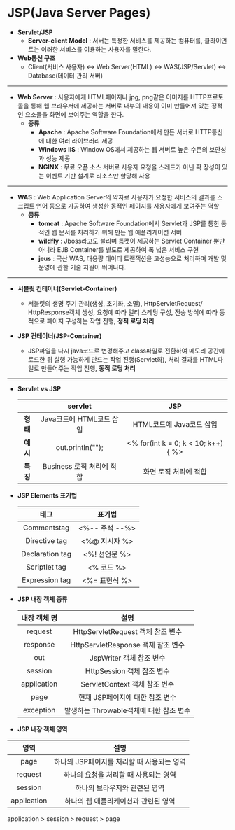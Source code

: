 # JSP(Java Server Pages)

* __Servlet/JSP__
  * __Server-client Model__ : 서버는 특정한 서비스를 제공하는 컴퓨터를, 클라이언트는 이러한 서비스를 이용하는 사용자를 말한다.
* __Web통신 구조__
  * Client(서비스 사용자) <-> Web Server(HTML) <-> WAS(JSP/Servlet) <-> Database(데이터 관리 서버)

---

* __Web Server__ : 사용자에게 HTML페이지나 jpg, png같은 이미지를 HTTP프로토콜을 통해 웹 브라우저에 제공하는 서버로 내부의 내용이 이미 만들어져 있는 정적 인 요소들을 화면에 보여주는 역할을 한다.
  * __종류__  
    * __Apache__ : Apache Software Foundation에서 만든 서버로 HTTP통신에 대한 여러 라이브러리 제공
    * __Windows IIS__ : Window OS에서 제공하는 웹 서버로 높은 수준의 보안성과 성능 제공
    * __NGINX__ : 무료 오픈 소스 서버로 사용자 요청을 스레드가 아닌 확 장성이 있는 이벤트 기반 설계로 리소스만 할당해 사용

---

* __WAS__ : Web Application Server의 약자로 사용자가 요청한 서비스의 결과를 스크립트 언어 등으로 가공하여 생성한 동적인 페이지를 사용자에게 보여주는 역할
  * __종류__
    * __tomcat__ : Apache Software Foundation에서 Servlet과 JSP를 통한 동적인 웹 문서를 처리하기 위해 만든 웹 애플리케이션 서버
    * __wildfly__ : Jboss라고도 불리며 톰캣이 제공하는 Servlet Container 뿐만 아니라 EJB Container를 별도로 제공하여 폭 넓은 서비스 구현
    * __jeus__ : 국산 WAS, 대용량 데이터 트랜잭션을 고성능으로 처리하며 개발 및 운영에 관한 기술 지원이 뛰어나다.

---

* __서블릿 컨테이너(Servlet-Container)__
  * 서블릿의 생명 주기 관리(생성, 초기화, 소멸), HttpServletRequest/  HttpResponse객체 생성, 요청에 따라 멀티 스레딩 구성, 전송 방식에 따라 동적으로 페이지 구성하는 작업 진행, __정적 로딩 처리__

* __JSP 컨테이너(JSP-Container)__
  * JSP파일을 다시 java코드로 변경해주고 class파일로 전환하여 메모리 공간에 로드한 뒤 실행 가능하게 만드는 작업 진행(Servlet화),  처리 결과를 HTML파일로 만들어주는 작업 진행, __동적 로딩 처리__

---

* __Servlet vs JSP__

  |          |        __servlet__        |              __JSP__               |
  | :------: | :-----------------------: | :--------------------------------: |
  | __형태__ | Java코드에 HTML코드 삽입  |      HTML코드에 Java코드 삽입      |
  | __예시__ |  out.println("<HTML>");   | <% for(int k = 0; k < 10; k++){ %> |
  | __특징__ | Business 로직 처리에 적합 |       화면 로직 처리에 적합        |

  

* __JSP Elements 표기법__

  |    __태그__     |   __표기법__   |
  | :-------------: | :------------: |
  |   Commentstag   | <%-- 주석 --%> |
  |  Directive tag  | <%@ 지시자 %>  |
  | Declaration tag | <%! 선언문 %>  |
  |  Scriptlet tag  |   <% 코드 %>   |
  | Expression tag  | <%= 표현식 %>  |

  

* __JSP 내장 객체 종류__

  | __내장 객체 명__ |                __설명__                 |
  | :--------------: | :-------------------------------------: |
  |     request      |    HttpServletRequest 객체 참조 변수    |
  |     response     |   HttpServletResponse 객체 참조 변수    |
  |       out        |        JspWriter 객체 참조 변수         |
  |     session      |       HttpSession 객체 참조 변수        |
  |   application    |      ServletContext 객체 참조 변수      |
  |       page       |     현재 JSP페이지에 대한 참조 변수     |
  |    exception     | 발생하는 Throwable객체에 대한 참조 변수 |



*  __JSP 내장 객체 영역__

  |  __영역__   |                  __설명__                  |
  | :---------: | :----------------------------------------: |
  |    page     | 하나의 JSP페이지를 처리할 때 사용되는 영역 |
  |   request   |   하나의 요청을 처리할 때 사용되는 영역    |
  |   session   |       하나의 브라우저와 관련된 영역        |
  | application |    하나의 웹 애플리케이션과 관련된 영역    |

  application > session > request > page
